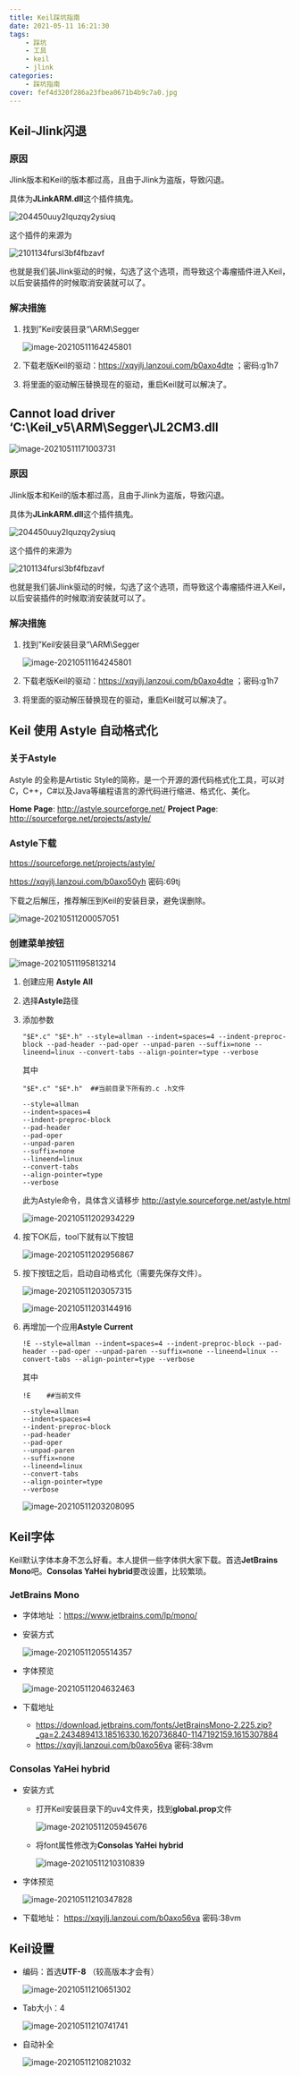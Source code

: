 ```yaml
---
title: Keil踩坑指南
date: 2021-05-11 16:21:30
tags:
	- 踩坑
	- 工具
	- keil
	- jlink
categories:
    - 踩坑指南
cover: fef4d320f286a23fbea0671b4b9c7a0.jpg
---
```


## Keil-Jlink闪退

### 原因

Jlink版本和Keil的版本都过高，且由于Jlink为盗版，导致闪退。

具体为**JLinkARM.dll**这个插件搞鬼。

![204450uuy2lquzqy2ysiuq](Keil踩坑指南/204450uuy2lquzqy2ysiuq.png)

这个插件的来源为

![2101134fursl3bf4fbzavf](Keil踩坑指南/2101134fursl3bf4fbzavf.png)

也就是我们装Jlink驱动的时候，勾选了这个选项，而导致这个毒瘤插件进入Keil，以后安装插件的时候取消安装就可以了。

### 解决措施

1. 找到”Keil安装目录“\ARM\Segger

   ![image-20210511164245801](Keil踩坑指南/image-20210511164245801.png)

2. 下载老版Keil的驱动：https://xqyjlj.lanzoui.com/b0axo4dte ；密码:g1h7

3. 将里面的驱动解压替换现在的驱动，重启Keil就可以解决了。

##  Cannot load driver ‘C:\Keil_v5\ARM\Segger\JL2CM3.dll 

![image-20210511171003731](Keil踩坑指南/image-20210511171003731.png)

### 原因

Jlink版本和Keil的版本都过高，且由于Jlink为盗版，导致闪退。

具体为**JLinkARM.dll**这个插件搞鬼。

![204450uuy2lquzqy2ysiuq](Keil踩坑指南/204450uuy2lquzqy2ysiuq.png)

这个插件的来源为

![2101134fursl3bf4fbzavf](Keil踩坑指南/2101134fursl3bf4fbzavf.png)

也就是我们装Jlink驱动的时候，勾选了这个选项，而导致这个毒瘤插件进入Keil，以后安装插件的时候取消安装就可以了。

### 解决措施

1. 找到”Keil安装目录“\ARM\Segger

   ![image-20210511164245801](Keil踩坑指南/image-20210511164245801.png)

2. 下载老版Keil的驱动：https://xqyjlj.lanzoui.com/b0axo4dte ；密码:g1h7

3. 将里面的驱动解压替换现在的驱动，重启Keil就可以解决了。

## Keil 使用 Astyle 自动格式化

### 关于Astyle

Astyle 的全称是Artistic Style的简称，是一个开源的源代码格式化工具，可以对C，C++，C#以及Java等编程语言的源代码进行缩进、格式化、美化。

**Home Page**: http://astyle.sourceforge.net/
**Project Page**: http://sourceforge.net/projects/astyle/

### Astyle下载

https://sourceforge.net/projects/astyle/

https://xqyjlj.lanzoui.com/b0axo50yh 密码:69tj

下载之后解压，推荐解压到Keil的安装目录，避免误删除。

![image-20210511200057051](Keil踩坑指南/image-20210511200057051.png)

### 创建菜单按钮

![image-20210511195813214](Keil踩坑指南/image-20210511195813214.png)

1. 创建应用 **Astyle All**

2. 选择**Astyle**路径

3. 添加参数

   ```shell
   "$E*.c" "$E*.h" --style=allman --indent=spaces=4 --indent-preproc-block --pad-header --pad-oper --unpad-paren --suffix=none --lineend=linux --convert-tabs --align-pointer=type --verbose
   ```

   其中
   
   ```shell
   "$E*.c" "$E*.h" 	##当前目录下所有的.c .h文件
   ```
   
   ```shell
   --style=allman 
   --indent=spaces=4 
   --indent-preproc-block 
   --pad-header 
   --pad-oper 
   --unpad-paren 
   --suffix=none 
   --lineend=linux 
   --convert-tabs 
   --align-pointer=type 
   --verbose
   ```
   
   此为Astyle命令，具体含义请移步 http://astyle.sourceforge.net/astyle.html

   ![image-20210511202934229](Keil踩坑指南/image-20210511202934229.png)

4. 按下OK后，tool下就有以下按钮

   ![image-20210511202956867](Keil踩坑指南/image-20210511202956867.png)

5. 按下按钮之后，启动自动格式化（需要先保存文件）。

   ![image-20210511203057315](Keil踩坑指南/image-20210511203057315.png)

   ![image-20210511203144916](Keil踩坑指南/image-20210511203144916.png)

6. 再增加一个应用**Astyle Current**

   ```shell
   !E --style=allman --indent=spaces=4 --indent-preproc-block --pad-header --pad-oper --unpad-paren --suffix=none --lineend=linux --convert-tabs --align-pointer=type --verbose
   ```

   其中

   ```shell
   !E    ##当前文件
   ```

   ```shell
   --style=allman 
   --indent=spaces=4 
   --indent-preproc-block 
   --pad-header 
   --pad-oper 
   --unpad-paren 
   --suffix=none 
   --lineend=linux 
   --convert-tabs 
   --align-pointer=type 
   --verbose
   ```

   ![image-20210511203208095](Keil踩坑指南/image-20210511203208095.png)

## Keil字体

   Keil默认字体本身不怎么好看。本人提供一些字体供大家下载。首选**JetBrains Mono**吧。**Consolas YaHei hybrid**要改设置，比较繁琐。

### JetBrains Mono

- 字体地址 ：https://www.jetbrains.com/lp/mono/

- 安装方式

  ![image-20210511205514357](Keil踩坑指南/image-20210511205514357.png)

- 字体预览

  ![image-20210511204632463](Keil踩坑指南/image-20210511204632463.png)

- 下载地址

  - https://download.jetbrains.com/fonts/JetBrainsMono-2.225.zip?_ga=2.243489413.18516330.1620736840-1147192159.1615307884
  - https://xqyjlj.lanzoui.com/b0axo56va 密码:38vm

### Consolas YaHei hybrid

- 安装方式

  - 打开Keil安装目录下的uv4文件夹，找到**global.prop**文件

    ![image-20210511205945676](Keil踩坑指南/image-20210511205945676.png)

  - 将font属性修改为**Consolas YaHei hybrid**
  
    ![image-20210511210310839](Keil踩坑指南/image-20210511210310839.png)
  
- 字体预览

  ![image-20210511210347828](Keil踩坑指南/image-20210511210347828.png)

- 下载地址： https://xqyjlj.lanzoui.com/b0axo56va 密码:38vm

## Keil设置

- 编码：首选**UTF-8** （较高版本才会有）

  ![image-20210511210651302](Keil踩坑指南/image-20210511210651302.png)

- Tab大小：4

  ![image-20210511210741741](Keil踩坑指南/image-20210511210741741.png)

- 自动补全

  ![image-20210511210821032](Keil踩坑指南/image-20210511210821032.png)